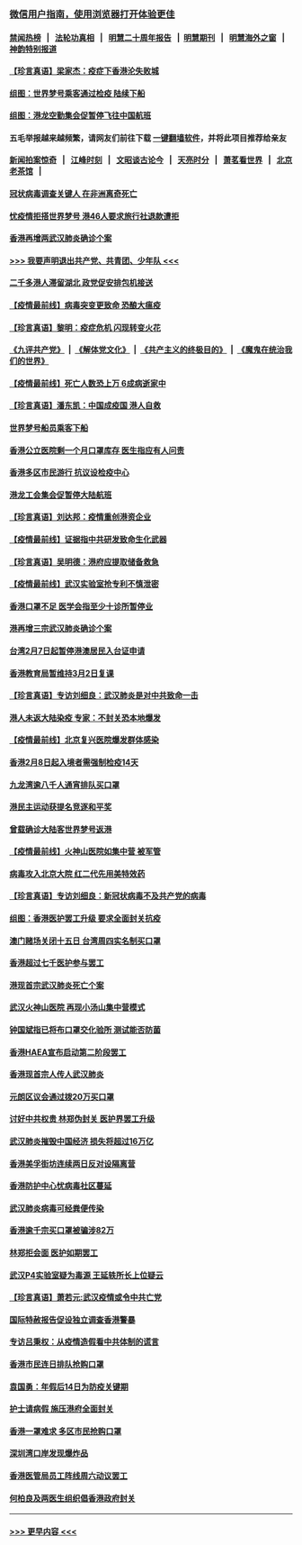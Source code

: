 ### [微信用户指南，使用浏览器打开体验更佳](https://github.com/gfw-breaker/banned-news1/blob/master/indexes/wechat-guide.md?t=0)
#### [禁闻热榜](热点新闻.md?t=0)  &nbsp;&nbsp;|&nbsp;&nbsp; [法轮功真相](https://github.com/gfw-breaker/truth/blob/master/README.md?t=0) &nbsp;&nbsp;|&nbsp;&nbsp; [明慧二十周年报告](https://github.com/gfw-breaker/mh-reports/blob/master/README.md?t=0) &nbsp;&nbsp;|&nbsp;&nbsp;[明慧期刊](https://github.com/gfw-breaker/mh-qikan) &nbsp;&nbsp;|&nbsp;&nbsp; [明慧海外之窗](https://github.com/gfw-breaker/mh-news/blob/master/README.md?t=0) &nbsp;&nbsp;|&nbsp;&nbsp; [神韵特别报道](https://github.com/gfw-breaker/mh-news/blob/master/shenyun.md?t=0)
#### [【珍言真语】梁家杰：疫症下香港沦失败城](../pages/nsc415/n11861588.md?t=02120233) 
#### [组图：世界梦号乘客通过检疫 陆续下船](../pages/nsc415/n11858302.md?t=02120233) 
#### [组图：港龙空勤集会促暂停飞往中国航班](../pages/nsc415/n11858190.md?t=02120233) 
#### 五毛举报越来越频繁，请网友们前往下载 [一键翻墙软件](https://github.com/gfw-breaker/ssr-accounts)，并将此项目推荐给亲友
#### [新闻拍案惊奇](https://github.com/gfw-breaker/banned-news1/blob/master/pages/link4.md) &nbsp;&nbsp;|&nbsp;&nbsp; [江峰时刻](https://github.com/gfw-breaker/banned-news1/blob/master/pages/link4.md) &nbsp;&nbsp;|&nbsp;&nbsp; [文昭谈古论今](https://github.com/gfw-breaker/banned-news1/blob/master/pages/link4.md) &nbsp;&nbsp;|&nbsp;&nbsp; [天亮时分](https://github.com/gfw-breaker/banned-news1/blob/master/pages/link4.md) &nbsp;&nbsp;|&nbsp;&nbsp; [萧茗看世界](https://github.com/gfw-breaker/banned-news1/blob/master/pages/link4.md) &nbsp;&nbsp;|&nbsp;&nbsp; [北京老茶馆](https://github.com/gfw-breaker/banned-news1/blob/master/pages/link4.md) &nbsp;&nbsp;|&nbsp;&nbsp; 
#### [冠状病毒调查关键人 在非洲离奇死亡](../pages/nsc415/n11859798.md?t=02120233) 
#### [忧疫情拒搭世界梦号 港46人要求旅行社退款遭拒](../pages/nsc415/n11859849.md?t=02120233) 
#### [香港再增两武汉肺炎确诊个案](../pages/nsc415/n11859833.md?t=02120233) 
#### [>>> 我要声明退出共产党、共青团、少年队 <<<](https://github.com/begood0513/goodnews/blob/master/quit/letter.md) 
#### [二千多港人滞留湖北 政党促安排包机接送](../pages/nsc415/n11859831.md?t=02120233) 
#### [【疫情最前线】病毒突变更致命 恐酿大瘟疫](../pages/nsc415/n11859604.md?t=02120233) 
#### [【珍言真语】黎明：疫症危机 闪现转变火花](../pages/nsc415/n11859199.md?t=02120233) 
#### [《九评共产党》](https://github.com/begood0513/9ping.md/blob/master/README.md) &nbsp;|&nbsp; [《解体党文化》](../../../../jtdwh.md/blob/master/README.md)  &nbsp;|&nbsp; [《共产主义的终极目的》](../../../../gczydzjmd.md/blob/master/README.md) &nbsp;|&nbsp; [《魔鬼在统治我们的世界》](../../../../mgztzwmdsj.md/blob/master/README.md) 
#### [【疫情最前线】死亡人数恐上万 6成病逝家中](../pages/nsc415/n11856687.md?t=02120233) 
#### [【珍言真语】潘东凯：中国成疫国 港人自救](../pages/nsc415/n11856962.md?t=02120233) 
#### [世界梦号船员乘客下船](../pages/nsc415/n11856883.md?t=02120233) 
#### [香港公立医院剩一个月口罩库存 医生指应有人问责](../pages/nsc415/n11856875.md?t=02120233) 
#### [香港多区市民游行 抗议设检疫中心](../pages/nsc415/n11856866.md?t=02120233) 
#### [港龙工会集会促暂停大陆航班](../pages/nsc415/n11856840.md?t=02120233) 
#### [【珍言真语】刘达邦：疫情重创港资企业](../pages/nsc415/n11854274.md?t=02120233) 
#### [【疫情最前线】证据指中共研发致命生化武器](../pages/nsc415/n11853087.md?t=02120233) 
#### [【珍言真语】吴明德：港府应提取储备救急](../pages/nsc415/n11852734.md?t=02120233) 
#### [【疫情最前线】武汉实验室抢专利不慎泄密](../pages/nsc415/n11850310.md?t=02120233) 
#### [香港口罩不足 医学会指至少十诊所暂停业](../pages/nsc415/n11850301.md?t=02120233) 
#### [港再增三宗武汉肺炎确诊个案](../pages/nsc415/n11850328.md?t=02120233) 
#### [台湾2月7日起暂停港澳居民入台证申请](../pages/nsc415/n11850304.md?t=02120233) 
#### [香港教育局暂维持3月2日复课](../pages/nsc415/n11850260.md?t=02120233) 
#### [【珍言真语】专访刘细良：武汉肺炎是对中共致命一击](../pages/nsc415/n11849934.md?t=02120233) 
#### [港人未返大陆染疫 专家：不封关恐本地爆发](../pages/nsc415/n11848021.md?t=02120233) 
#### [【疫情最前线】北京复兴医院爆发群体感染](../pages/nsc415/n11847626.md?t=02120233) 
#### [香港2月8日起入境者需强制检疫14天](../pages/nsc415/n11847658.md?t=02120233) 
#### [九龙湾逾八千人通宵排队买口罩](../pages/nsc415/n11847647.md?t=02120233) 
#### [港民主运动获提名竞逐和平奖](../pages/nsc415/n11847633.md?t=02120233) 
#### [曾载确诊大陆客世界梦号返港](../pages/nsc415/n11847608.md?t=02120233) 
#### [【疫情最前线】火神山医院如集中营 被军管](../pages/nsc415/n11847524.md?t=02120233) 
#### [病毒攻入北京大院 红二代先用美特效药](../pages/nsc415/n11847427.md?t=02120233) 
#### [【珍言真语】专访刘细良：新冠状病毒不及共产党的病毒](../pages/nsc415/n11847164.md?t=02120233) 
#### [组图：香港医护罢工升级 要求全面封关抗疫](../pages/nsc415/n11844107.md?t=02120233) 
#### [澳门赌场关闭十五日 台湾周四实名制买口罩](../pages/nsc415/n11845083.md?t=02120233) 
#### [香港超过七千医护参与罢工](../pages/nsc415/n11845051.md?t=02120233) 
#### [港现首宗武汉肺炎死亡个案](../pages/nsc415/n11844998.md?t=02120233) 
#### [武汉火神山医院 再现小汤山集中营模式](../pages/nsc415/n11844763.md?t=02120233) 
#### [钟国斌指已将布口罩交化验所 测试能否防菌](../pages/nsc415/n11842783.md?t=02120233) 
#### [香港HAEA宣布启动第二阶段罢工](../pages/nsc415/n11842723.md?t=02120233) 
#### [香港现首宗人传人武汉肺炎](../pages/nsc415/n11842766.md?t=02120233) 
#### [元朗区议会通过拨20万买口罩](../pages/nsc415/n11842754.md?t=02120233) 
#### [讨好中共权贵 林郑伪封关 医护界罢工升级](../pages/nsc415/n11842359.md?t=02120233) 
#### [武汉肺炎摧毁中国经济 损失将超过16万亿](../pages/nsc415/n11839723.md?t=02120233) 
#### [香港美孚街坊连续两日反对设隔离营](../pages/nsc415/n11839962.md?t=02120233) 
#### [香港防护中心忧病毒社区蔓延](../pages/nsc415/n11839933.md?t=02120233) 
#### [武汉肺炎病毒可经粪便传染](../pages/nsc415/n11839939.md?t=02120233) 
#### [香港逾千宗买口罩被骗涉82万](../pages/nsc415/n11839914.md?t=02120233) 
#### [林郑拒会面 医护如期罢工](../pages/nsc415/n11839892.md?t=02120233) 
#### [武汉P4实验室疑为毒源 王延轶所长上位疑云](../pages/nsc415/n11835543.md?t=02120233) 
#### [【珍言真语】萧若元:武汉疫情或令中共亡党](../pages/nsc415/n11829394.md?t=02120233) 
#### [国际特赦报告促设独立调查香港警暴](../pages/nsc415/n11833845.md?t=02120233) 
#### [专访吕秉权：从疫情造假看中共体制的谎言](../pages/nsc415/n11833813.md?t=02120233) 
#### [香港市民连日排队抢购口罩](../pages/nsc415/n11833794.md?t=02120233) 
#### [袁国勇：年假后14日为防疫关键期](../pages/nsc415/n11831088.md?t=02120233) 
#### [护士请病假 施压港府全面封关](../pages/nsc415/n11831030.md?t=02120233) 
#### [香港一罩难求 多区市民抢购口罩](../pages/nsc415/n11831002.md?t=02120233) 
#### [深圳湾口岸发现爆炸品](../pages/nsc415/n11828802.md?t=02120233) 
#### [香港医管局员工阵线周六动议罢工](../pages/nsc415/n11828762.md?t=02120233) 
#### [何柏良及两医生组织倡香港政府封关](../pages/nsc415/n11828749.md?t=02120233) 

----
#### [ >>> 更早内容 <<< ](../indexes/nsc415-earlier.md)
